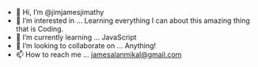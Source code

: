 - 👋 Hi, I’m @jimjamesjimathy
- 👀 I’m interested in ... Learning everything I can about this amazing thing that is Coding.
- 🌱 I’m currently learning ... JavaScript
- 💞️ I’m looking to collaborate on ... Anything!
- 📫 How to reach me ... jamesalanmikal@gmail.com 

<!---
jimjamesjimathy/jimjamesjimathy is a ✨ special ✨ repository because its `README.md` (this file) appears on your GitHub profile.
You can click the Preview link to take a look at your changes.
--->
